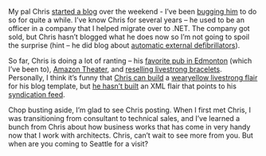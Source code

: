 My pal Chris [started a blog](http://blahgkarma.blogspot.com/) over the
weekend - I’ve been [bugging
him](http://blahgkarma.blogspot.com/2004/12/welcome.html) to do so for
quite a while. I’ve know Chris for several years – he used to be an
officer in a company that I helped migrate over to .NET. The company got
sold, but Chris hasn’t blogged what he does now so I’m not going to
spoil the surprise (hint – he did blog about [automatic external
defibrillators](http://blahgkarma.blogspot.com/2004/12/all-i-want-for-christmas-is.html)).

So far, Chris is doing a lot of ranting – his [favorite pub in
Edmonton](http://blahgkarma.blogspot.com/2004/12/i-miss-obyrnes-pub.html)
(which I’ve been to), [Amazon
Theater](http://blahgkarma.blogspot.com/2004/12/amazon-amazing.html),
and [reselling livestrong
bracelets](http://blahgkarma.blogspot.com/2004/12/tis-season-for-ripoff.html).
Personally, I think it’s funny that [Chris can
build](http://blahgkarma.blogspot.com/2004/12/little-good-karma-anyone.html)
a [wearyellow livestrong
flair](http://photos1.blogger.com/img/115/2519/200/5.jpg) for his blog
template, but [he hasn’t
built](http://blahgkarma.blogspot.com/2004/12/syndication.html) an
XML flair that points to his [syndication
feed](http://blahgkarma.blogspot.com/atom.xml).

Chop busting aside, I’m glad to see Chris posting. When I first met
Chris, I was transitioning from consultant to technical sales, and I’ve
learned a bunch from Chris about how business works that has come in
very handy now that I work with architects. Chris, can’t wait to see
more from you. But when are you coming to Seattle for a visit?
